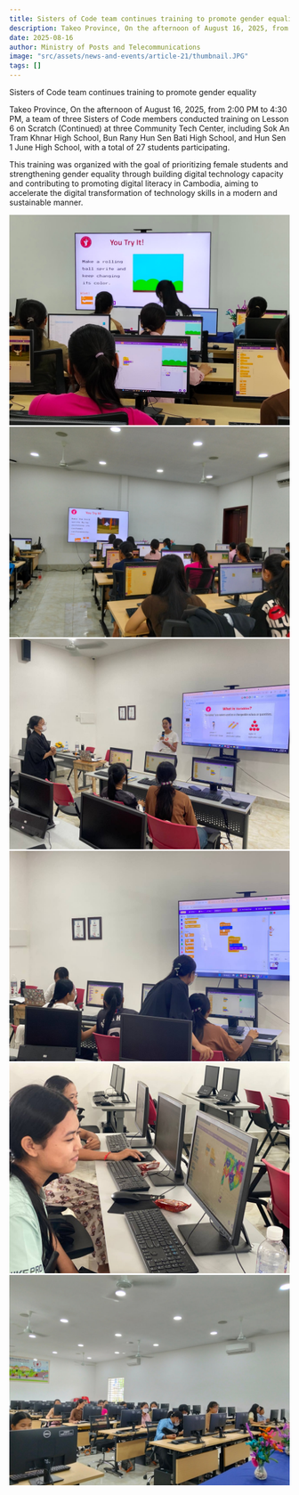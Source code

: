 ```yaml
---
title: Sisters of Code team continues training to promote gender equality
description: Takeo Province, On the afternoon of August 16, 2025, from 2:00 PM to 4:30 PM, a team of three Sisters of Code members conducted training on Lesson 6 on Scratch (Continued) at three Community Tech Center, including Sok An Tram Khnar High School, Bun Rany Hun Sen Bati High School, and Hun Sen 1 June High School, with a total of 27 students participating.
date: 2025-08-16
author: Ministry of Posts and Telecommunications
image: "src/assets/news-and-events/article-21/thumbnail.JPG"
tags: []
---
```

Sisters of Code team continues training to promote gender equality

Takeo Province, On the afternoon of August 16, 2025, from 2:00 PM to 4:30 PM, a team of three Sisters of Code members conducted training on Lesson 6 on Scratch (Continued) at three Community Tech Center, including Sok An Tram Khnar High School, Bun Rany Hun Sen Bati High School, and Hun Sen 1 June High School, with a total of 27 students participating.

This training was organized with the goal of prioritizing female students and strengthening gender equality through building digital technology capacity and contributing to promoting digital literacy in Cambodia, aiming to accelerate the digital transformation of technology skills in a modern and sustainable manner.

![photo 1](src/assets/news-and-events/article-21/photo-1.JPG)
![photo 2](src/assets/news-and-events/article-21/photo-2.JPG)
![photo 3](src/assets/news-and-events/article-21/photo-3.JPG)
![photo 4](src/assets/news-and-events/article-21/photo-4.JPG)
![photo 5](src/assets/news-and-events/article-21/photo-5.JPG)
![photo 6](src/assets/news-and-events/article-21/photo-6.JPG)

